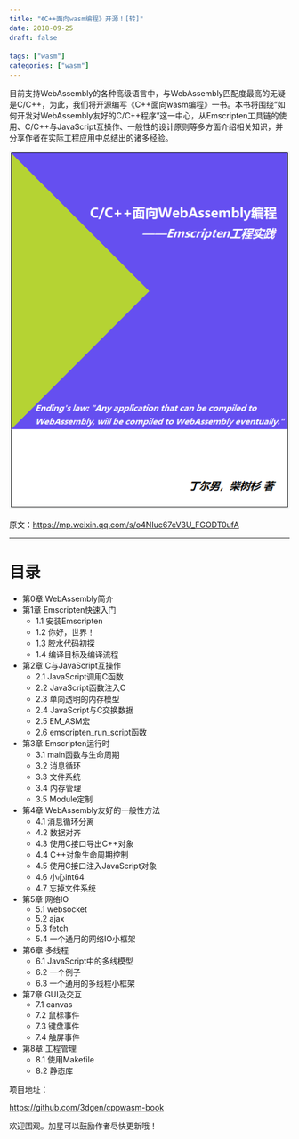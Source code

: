 ```yaml
---
title: "《C++面向wasm编程》开源！[转]"
date: 2018-09-25
draft: false

tags: ["wasm"]
categories: ["wasm"]
---
```


目前支持WebAssembly的各种高级语言中，与WebAssembly匹配度最高的无疑是C/C++，为此，我们将开源编写《C++面向wasm编程》一书。本书将围绕“如何开发对WebAssembly友好的C/C++程序”这一中心，从Emscripten工具链的使用、C/C++与JavaScript互操作、一般性的设计原则等多方面介绍相关知识，并分享作者在实际工程应用中总结出的诸多经验。

<!--more-->

![](https://raw.githubusercontent.com/3dgen/cppwasm-book/master/cover.png)

原文：https://mp.weixin.qq.com/s/o4NIuc67eV3U_FGODT0ufA

----

# 目录

* 第0章 WebAssembly简介
* 第1章 Emscripten快速入门
  * 1.1 安装Emscripten
  * 1.2 你好，世界！
  * 1.3 胶水代码初探
  * 1.4 编译目标及编译流程
* 第2章 C与JavaScript互操作
  * 2.1 JavaScript调用C函数
  * 2.2 JavaScript函数注入C
  * 2.3 单向透明的内存模型
  * 2.4 JavaScript与C交换数据
  * 2.5 EM_ASM宏
  * 2.6 emscripten_run_script函数
* 第3章 Emscripten运行时
  * 3.1 main函数与生命周期
  * 3.2 消息循环
  * 3.3 文件系统
  * 3.4 内存管理
  * 3.5 Module定制
* 第4章 WebAssembly友好的一般性方法
  * 4.1 消息循环分离
  * 4.2 数据对齐
  * 4.3 使用C接口导出C++对象
  * 4.4 C++对象生命周期控制
  * 4.5 使用C接口注入JavaScript对象
  * 4.6 小心int64
  * 4.7 忘掉文件系统
* 第5章 网络IO
  * 5.1 websocket
  * 5.2 ajax
  * 5.3 fetch
  * 5.4 一个通用的网络IO小框架
* 第6章 多线程
  * 6.1 JavaScript中的多线模型
  * 6.2 一个例子
  * 6.3 一个通用的多线程小框架
* 第7章 GUI及交互
  * 7.1 canvas
  * 7.2 鼠标事件
  * 7.3 键盘事件
  * 7.4 触屏事件
* 第8章 工程管理
  * 8.1 使用Makefile
  * 8.2 静态库

项目地址：

https://github.com/3dgen/cppwasm-book

欢迎围观。加星可以鼓励作者尽快更新哦！
